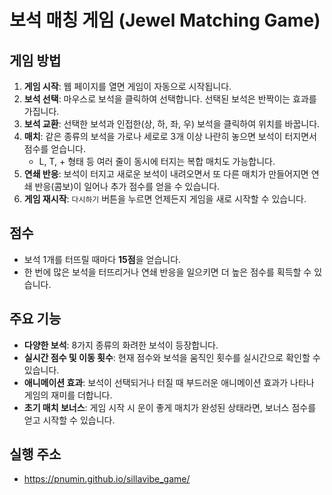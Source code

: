 # 보석 매칭 게임 (Jewel Matching Game)

## 게임 방법

1.  **게임 시작**: 웹 페이지를 열면 게임이 자동으로 시작됩니다.
2.  **보석 선택**: 마우스로 보석을 클릭하여 선택합니다. 선택된 보석은 반짝이는 효과를 가집니다.
3.  **보석 교환**: 선택한 보석과 인접한(상, 하, 좌, 우) 보석을 클릭하여 위치를 바꿉니다.
4.  **매치**: 같은 종류의 보석을 가로나 세로로 3개 이상 나란히 놓으면 보석이 터지면서 점수를 얻습니다.
    -   L, T, + 형태 등 여러 줄이 동시에 터지는 복합 매치도 가능합니다.
5.  **연쇄 반응**: 보석이 터지고 새로운 보석이 내려오면서 또 다른 매치가 만들어지면 연쇄 반응(콤보)이 일어나 추가 점수를 얻을 수 있습니다.
6.  **게임 재시작**: `다시하기` 버튼을 누르면 언제든지 게임을 새로 시작할 수 있습니다.

## 점수

-   보석 1개를 터뜨릴 때마다 **15점**을 얻습니다.
-   한 번에 많은 보석을 터뜨리거나 연쇄 반응을 일으키면 더 높은 점수를 획득할 수 있습니다.

## 주요 기능

-   **다양한 보석**: 8가지 종류의 화려한 보석이 등장합니다.
-   **실시간 점수 및 이동 횟수**: 현재 점수와 보석을 움직인 횟수를 실시간으로 확인할 수 있습니다.
-   **애니메이션 효과**: 보석이 선택되거나 터질 때 부드러운 애니메이션 효과가 나타나 게임의 재미를 더합니다.
-   **초기 매치 보너스**: 게임 시작 시 운이 좋게 매치가 완성된 상태라면, 보너스 점수를 얻고 시작할 수 있습니다.

## 실행 주소
+ https://pnumin.github.io/sillavibe_game/

